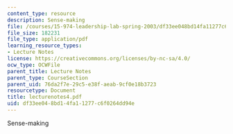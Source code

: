 ```yaml
---
content_type: resource
description: Sense-making
file: /courses/15-974-leadership-lab-spring-2003/df33ee048bd14fa11277c6f0264dd94e_lecturenotes4.pdf
file_size: 182231
file_type: application/pdf
learning_resource_types:
- Lecture Notes
license: https://creativecommons.org/licenses/by-nc-sa/4.0/
ocw_type: OCWFile
parent_title: Lecture Notes
parent_type: CourseSection
parent_uid: 76da2f7e-29c5-e38f-aeab-9cf0e18b3723
resourcetype: Document
title: lecturenotes4.pdf
uid: df33ee04-8bd1-4fa1-1277-c6f0264dd94e
---
```

Sense-making